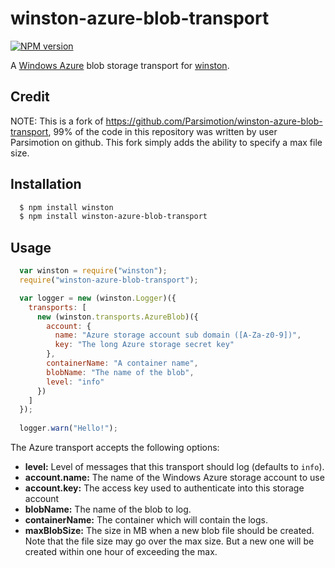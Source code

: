 # winston-azure-blob-transport

[![NPM version](https://badge.fury.io/js/ehealth-winston-azure-blob-transport.png)](http://badge.fury.io/js/ehealth-winston-azure-blob-transport)

A [Windows Azure][0] blob storage transport for [winston][1].

## Credit
NOTE: This is a fork of https://github.com/Parsimotion/winston-azure-blob-transport, 99% of the code in this repository was written by user Parsimotion on github.
    This fork simply adds the ability to specify a max file size.

## Installation

``` bash
  $ npm install winston
  $ npm install winston-azure-blob-transport
```

## Usage
``` js
  var winston = require("winston");
  require("winston-azure-blob-transport");

  var logger = new (winston.Logger)({
    transports: [
      new (winston.transports.AzureBlob)({
        account: {
          name: "Azure storage account sub domain ([A-Za-z0-9])",
          key: "The long Azure storage secret key"
        },
        containerName: "A container name",
        blobName: "The name of the blob",
        level: "info"
      })
    ]
  });
  
  logger.warn("Hello!");
```


The Azure transport accepts the following options:

* __level:__ Level of messages that this transport should log (defaults to `info`).
* __account.name:__ The name of the Windows Azure storage account to use
* __account.key:__ The access key used to authenticate into this storage account
* __blobName:__ The name of the blob to log.
* __containerName:__ The container which will contain the logs.
* __maxBlobSize:__ The size in MB when a new blob file should be created.
            Note that the file size may go over the max size. But a  new one will be created within one hour of exceeding the max.

[0]: http://www.windowsazure.com/en-us/develop/nodejs/
[1]: https://github.com/flatiron/winston
